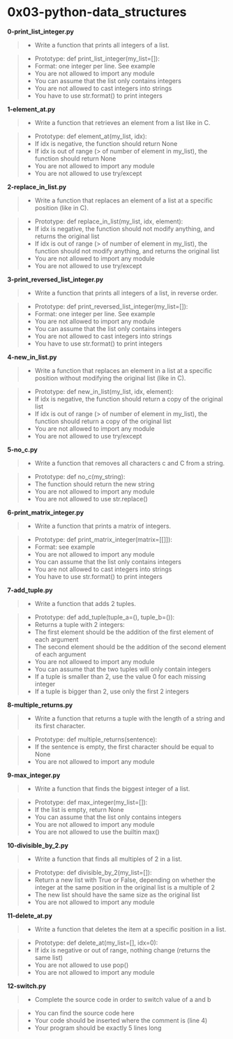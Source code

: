 # 0x03-python-data_structures

**0-print_list_integer.py**
> * Write a function that prints all integers of a list.

> * Prototype: def print_list_integer(my_list=[]):
> * Format: one integer per line. See example
> * You are not allowed to import any module
> * You can assume that the list only contains integers
> * You are not allowed to cast integers into strings
> * You have to use str.format() to print integers

**1-element_at.py**
> * Write a function that retrieves an element from a list like in C.

> * Prototype: def element_at(my_list, idx):
> * If idx is negative, the function should return None
> * If idx is out of range (> of number of element in my_list), the function should return None
> * You are not allowed to import any module
> * You are not allowed to use try/except

**2-replace_in_list.py**
> * Write a function that replaces an element of a list at a specific position (like in C).

> * Prototype: def replace_in_list(my_list, idx, element):
> * If idx is negative, the function should not modify anything, and returns the original list
> * If idx is out of range (> of number of element in my_list), the function should not modify anything, and returns the original list
> * You are not allowed to import any module
> * You are not allowed to use try/except

**3-print_reversed_list_integer.py**
> * Write a function that prints all integers of a list, in reverse order.

> * Prototype: def print_reversed_list_integer(my_list=[]):
> * Format: one integer per line. See example
> * You are not allowed to import any module
> * You can assume that the list only contains integers
> * You are not allowed to cast integers into strings
> * You have to use str.format() to print integers

**4-new_in_list.py**
> * Write a function that replaces an element in a list at a specific position without modifying the original list (like in C).

> * Prototype: def new_in_list(my_list, idx, element):
> * If idx is negative, the function should return a copy of the original list
> * If idx is out of range (> of number of element in my_list), the function should return a copy of the original list
> * You are not allowed to import any module
> * You are not allowed to use try/except

**5-no_c.py**
> * Write a function that removes all characters c and C from a string.

> * Prototype: def no_c(my_string):
> * The function should return the new string
> * You are not allowed to import any module
> * You are not allowed to use str.replace()

**6-print_matrix_integer.py**
> * Write a function that prints a matrix of integers.

> * Prototype: def print_matrix_integer(matrix=[[]]):
> * Format: see example
> * You are not allowed to import any module
> * You can assume that the list only contains integers
> * You are not allowed to cast integers into strings
> * You have to use str.format() to print integers

**7-add_tuple.py**
> * Write a function that adds 2 tuples.

> * Prototype: def add_tuple(tuple_a=(), tuple_b=()):
> * Returns a tuple with 2 integers:
> * The first element should be the addition of the first element of each argument
> * The second element should be the addition of the second element of each argument
> * You are not allowed to import any module
> * You can assume that the two tuples will only contain integers
> * If a tuple is smaller than 2, use the value 0 for each missing integer
> * If a tuple is bigger than 2, use only the first 2 integers

**8-multiple_returns.py**
> * Write a function that returns a tuple with the length of a string and its first character.

> * Prototype: def multiple_returns(sentence):
> * If the sentence is empty, the first character should be equal to None
> * You are not allowed to import any module

**9-max_integer.py**
> * Write a function that finds the biggest integer of a list.

> * Prototype: def max_integer(my_list=[]):
> * If the list is empty, return None
> * You can assume that the list only contains integers
> * You are not allowed to import any module
> * You are not allowed to use the builtin max()

**10-divisible_by_2.py**
> * Write a function that finds all multiples of 2 in a list.

> * Prototype: def divisible_by_2(my_list=[]):
> * Return a new list with True or False, depending on whether the integer at the same position in the original list is a multiple of 2
> * The new list should have the same size as the original list
> * You are not allowed to import any module

**11-delete_at.py**
> * Write a function that deletes the item at a specific position in a list.

> * Prototype: def delete_at(my_list=[], idx=0):
> * If idx is negative or out of range, nothing change (returns the same list)
> * You are not allowed to use pop()
> * You are not allowed to import any module

**12-switch.py**
> * Complete the source code in order to switch value of a and b

> * You can find the source code here
> * Your code should be inserted where the comment is (line 4)
> * Your program should be exactly 5 lines long